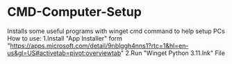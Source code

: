 # CMD-Computer-Setup
Installs some useful programs with winget cmd command to help setup PCs
How to use:
1.Install "App Installer" form "https://apps.microsoft.com/detail/9nblggh4nns1?rtc=1&hl=en-us&gl=US#activetab=pivot:overviewtab"
2.Run "Winget Python 3.11.lnk" File
